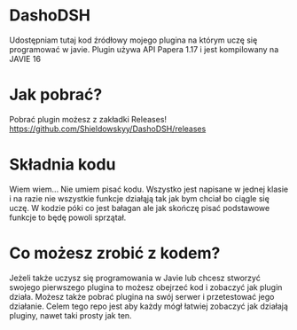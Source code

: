 # DashoDSH
Udostępniam tutaj kod źródłowy mojego plugina na którym uczę się programować w javie.
Plugin używa API Papera 1.17 i jest kompilowany na JAVIE 16

# Jak pobrać?

Pobrać plugin możesz z zakładki Releases! https://github.com/Shieldowskyy/DashoDSH/releases



# Składnia kodu
Wiem wiem... Nie umiem pisać kodu. Wszystko jest napisane w jednej klasie i na razie nie wszystkie funkcje działąją tak jak bym chciał bo ciągle się uczę. W kodzie póki co jest
bałagan ale jak skończę pisać podstawowe funkcje to będę powoli sprzątał.





# Co możesz zrobić z kodem?

Jeżeli także uczysz się programowania w Javie lub chcesz stworzyć swojego pierwszego plugina to możesz obejrzeć kod i zobaczyć jak plugin działa. Możesz także pobrać plugina
na swój serwer i przetestować jego działanie. Celem tego repo jest aby każdy mógł łatwiej zobaczyć jak działają pluginy, nawet taki prosty jak ten.
